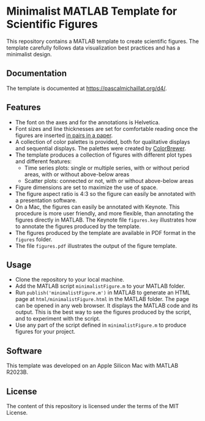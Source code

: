 # Minimalist MATLAB Template for Scientific Figures

This repository contains a MATLAB template to create scientific figures. The template carefully follows data visualization best practices and has a minimalist design.

## Documentation

The template is documented at https://pascalmichaillat.org/d4/.

## Features

+ The font on the axes and for the annotations is Helvetica.
+ Font sizes and line thicknesses are set for comfortable reading once the figures are inserted [in pairs in a paper](https://github.com/pmichaillat/latex-paper).
+ A collection of color palettes is provided, both for qualitative displays and sequential displays. The palettes were created by [ColorBrewer](https://github.com/axismaps/colorbrewer).
+ The template produces a collection of figures with different plot types and different features:
	* Time series plots: single or multiple series, with or without period areas, with or without above-below areas
	* Scatter plots: connected or not, with or without above-below areas
+ Figure dimensions are set to maximize the use of space.
+ The figure aspect ratio is 4:3 so the figure can easily be annotated with a presentation software.
+ On a Mac, the figures can easily be annotated with Keynote. This procedure is more user friendly, and more flexible, than annotating the figures directly in MATLAB. The Keynote file `figures.key` illustrates how to annotate the figures produced by the template.
+ The figures produced by the template are available in PDF format in the `figures` folder.
+ The file `figures.pdf` illustrates the output of the figure template.

## Usage

+ Clone the repository to your local machine.
+ Add the MATLAB script `minimalistFigure.m` to your MATLAB folder.
+ Run `publish('minimalistFigure.m')` in MATLAB to generate an HTML page at `html/minimalistFigure.html` in the MATLAB folder. The page can be opened in any web browser. It displays the MATLAB code and its output. This is the best way to see the figures produced by the script, and to experiment with the script.
+ Use any part of the script defined in `minimalistFigure.m` to produce figures for your project.

## Software

This template was developed on an Apple Silicon Mac with MATLAB R2023B.

## License

The content of this repository is licensed under the terms of the MIT License.
